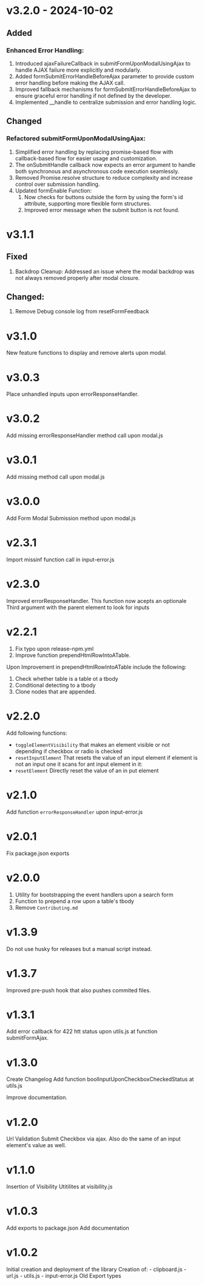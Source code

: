 # v3.2.0 - 2024-10-02

## Added

### Enhanced Error Handling:
  1. Introduced ajaxFailureCallback in submitFormUponModalUsingAjax to handle AJAX failure more explicitly and modularly.
  2. Added formSubmitErrorHandleBeforeAjax parameter to provide custom error handling before making the AJAX call.
  3. Improved fallback mechanisms for formSubmitErrorHandleBeforeAjax to ensure graceful error handling if not defined by the developer.
  4. Implemented __handle to centralize submission and error handling logic.

## Changed

### Refactored submitFormUponModalUsingAjax:
 1. Simplified error handling by replacing promise-based flow with callback-based flow for easier usage and customization.
 2. The onSubmitHandle callback now expects an error argument to handle both synchronous and asynchronous code execution seamlessly.
 3. Removed Promise.resolve structure to reduce complexity and increase control over submission handling.
 4. Updated formEnable Function:
    1. Now checks for buttons outside the form by using the form's id attribute, supporting more flexible form structures.
    2. Improved error message when the submit button is not found.

# v3.1.1

## Fixed
  1. Backdrop Cleanup: Addressed an issue where the modal backdrop was not always removed properly after modal closure.
## Changed:
 1. Remove Debug console log from resetFormFeedback

# v3.1.0
New feature functions to display and remove alerts upon modal.

# v3.0.3
Place unhandled inputs upon errorResponseHandler.

# v3.0.2
Add missing errorResponseHandler method call upon modal.js

# v3.0.1
Add missing method call upon modal.js

# v3.0.0
Add Form Modal Submission method upon modal.js

# v2.3.1
Import missinf function call in input-error.js

# v2.3.0
Improved errorResponseHandler. This function now acepts an optionale Third argument with the parent element to look for inputs

# v2.2.1
1. Fix typo upon release-npm.yml
2. Improve function prependHtmlRowIntoATable. 

Upon Improvement in prependHtmlRowIntoATable include the following:

1. Check whether table is a table ot a tbody
2. Conditional detecting to a tbody
3. Clone nodes that are appended.

# v2.2.0
Add following functions:

* `toggleElementVisibility` that makes an element visible or not depending if checkbox or radio is checked
* `resetInputElement` That resets the value of an input element if element is not an input one it scans for ant input element in it:
* `resetElement` Directly reset the value of an in put element

# v2.1.0
Add function `errorResponseHandler` upon input-error.js

# v2.0.1
Fix package.json exports 

# v2.0.0
1. Utility for bootstrapping the event handlers upon a search form
2. Function to prepend a row upon a table's tbody
3. Remove `Contributing.md`

# v1.3.9
Do not use husky for releases but a manual script instead.

# v1.3.7
Improved pre-push hook that also pushes commited files.

# v1.3.1
Add error callback for 422 htt status upon utils.js at function  submitFormAjax.

# v1.3.0
Create Changelog
Add function boolInputUponCheckboxCheckedStatus at utils.js

Improve documentation.

# v1.2.0
Url Validation
Submit Checkbox via ajax. Also do the same of an input element's value as well.

# v1.1.0
Insertion of Visibility Utitilites at visibility.js

# v1.0.3
Add exports to package.json
Add documentation

# v1.0.2
Initial creation and deployment of the library
Creation of:
    - clipboard.js
    - url.js
    - utils.js
    - input-error.js
Old Export types
